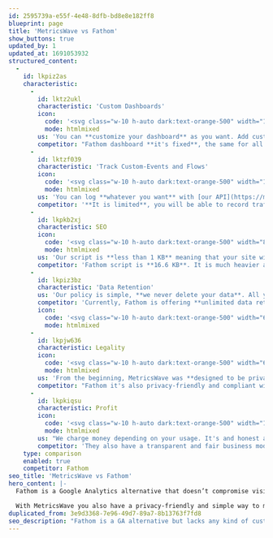 ```yaml
---
id: 2595739a-e55f-4e48-8dfb-bd8e8e182ff8
blueprint: page
title: 'MetricsWave vs Fathom'
show_buttons: true
updated_by: 1
updated_at: 1691053932
structured_content:
  -
    id: lkpiz2as
    characteristic:
      -
        id: lktz2ukl
        characteristic: 'Custom Dashboards'
        icon:
          code: '<svg class="w-10 h-auto dark:text-orange-500" width="100px" height="100px" viewBox="0 0 24 24" fill="none" xmlns="http://www.w3.org/2000/svg"><g id="SVGRepo_bgCarrier" stroke-width="0"></g><g id="SVGRepo_tracurrentColorerCarrier" stroke-linecurrentcap="round" stroke-linejoin="round"></g><g id="SVGRepo_icurrentColoronCarrier"> <path d="M5.5 15.5C5.5 14.5572 5.5 14.0858 5.79289 13.7929C6.08579 13.5 6.55719 13.5 7.5 13.5H8.5C9.44281 13.5 9.91421 13.5 10.2071 13.7929C10.5 14.0858 10.5 14.5572 10.5 15.5V16.5C10.5 17.4428 10.5 17.9142 10.2071 18.2071C9.91421 18.5 9.44281 18.5 8.5 18.5C7.08579 18.5 6.37868 18.5 5.93934 18.0607C5.5 17.6213 5.5 16.9142 5.5 15.5Z" stroke="currentColor" stroke-width="1.5"></path> <path d="M5.5 8.5C5.5 7.08579 5.5 6.37868 5.93934 5.93934C6.37868 5.5 7.08579 5.5 8.5 5.5C9.44281 5.5 9.91421 5.5 10.2071 5.79289C10.5 6.08579 10.5 6.55719 10.5 7.5V8.5C10.5 9.44281 10.5 9.91421 10.2071 10.2071C9.91421 10.5 9.44281 10.5 8.5 10.5H7.5C6.55719 10.5 6.08579 10.5 5.79289 10.2071C5.5 9.91421 5.5 9.44281 5.5 8.5Z" stroke="currentColor" stroke-width="1.5"></path> <path d="M13.5 15.5C13.5 14.5572 13.5 14.0858 13.7929 13.7929C14.0858 13.5 14.5572 13.5 15.5 13.5H16.5C17.4428 13.5 17.9142 13.5 18.2071 13.7929C18.5 14.0858 18.5 14.5572 18.5 15.5C18.5 16.9142 18.5 17.6213 18.0607 18.0607C17.6213 18.5 16.9142 18.5 15.5 18.5C14.5572 18.5 14.0858 18.5 13.7929 18.2071C13.5 17.9142 13.5 17.4428 13.5 16.5V15.5Z" stroke="currentColor" stroke-width="1.5"></path> <path d="M13.5 7.5C13.5 6.55719 13.5 6.08579 13.7929 5.79289C14.0858 5.5 14.5572 5.5 15.5 5.5C16.9142 5.5 17.6213 5.5 18.0607 5.93934C18.5 6.37868 18.5 7.08579 18.5 8.5C18.5 9.44281 18.5 9.91421 18.2071 10.2071C17.9142 10.5 17.4428 10.5 16.5 10.5H15.5C14.5572 10.5 14.0858 10.5 13.7929 10.2071C13.5 9.91421 13.5 9.44281 13.5 8.5V7.5Z" stroke="currentColor" stroke-width="1.5"></path> <path d="M22 14C22 17.7712 22 19.6569 20.8284 20.8284C19.6569 22 17.7712 22 14 22" stroke="currentColor" stroke-width="1.5" stroke-linecurrentcap="round"></path> <path d="M10 22C6.22876 22 4.34315 22 3.17157 20.8284C2 19.6569 2 17.7712 2 14" stroke="currentColor" stroke-width="1.5" stroke-linecurrentcap="round"></path> <path d="M10 2C6.22876 2 4.34315 2 3.17157 3.17157C2 4.34315 2 6.22876 2 10" stroke="currentColor" stroke-width="1.5" stroke-linecurrentcap="round"></path> <path d="M14 2C17.7712 2 19.6569 2 20.8284 3.17157C22 4.34315 22 6.22876 22 10" stroke="currentColor" stroke-width="1.5" stroke-linecurrentcap="round"></path> </g></svg>'
          mode: htmlmixed
        us: 'You can **customize your dashboard** as you want. Add custom events, graphs, and more.'
        competitor: "Fathom dashboard **it's fixed**, the same for all businesses and applications."
      -
        id: lktzf039
        characteristic: 'Track Custom-Events and Flows'
        icon:
          code: '<svg class="w-10 h-auto dark:text-orange-500" width="104px" height="104px" viewBox="0 0 24 24" fill="none" xmlns="http://www.w3.org/2000/svg"><g id="SVGRepo_bgCarrier" stroke-width="0"></g><g id="SVGRepo_tracurrentColorerCarrier" stroke-linecurrentcap="round" stroke-linejoin="round"></g><g id="SVGRepo_icurrentColoronCarrier"> <path d="M10 22C6.22876 22 4.34315 22 3.17157 20.8284C2 19.6569 2 18.7712 2 15" stroke="currentColor" stroke-width="1.5" stroke-linecurrentcap="round"></path> <path d="M22 15C22 18.7712 22 19.6569 20.8284 20.8284C19.6569 22 17.7712 22 14 22" stroke="currentColor" stroke-width="1.5" stroke-linecurrentcap="round"></path> <path d="M14 2C17.7712 2 19.6569 2 20.8284 3.17157C22 4.34315 22 5.22876 22 9" stroke="currentColor" stroke-width="1.5" stroke-linecurrentcap="round"></path> <path d="M10 2C6.22876 2 4.34315 2 3.17157 3.17157C2 4.34315 2 5.22876 2 9" stroke="currentColor" stroke-width="1.5" stroke-linecurrentcap="round"></path> <path d="M5.89243 14.0598C5.29748 13.3697 5 13.0246 5 12C5 10.9754 5.29747 10.6303 5.89242 9.94021C7.08037 8.56222 9.07268 7 12 7C14.9273 7 16.9196 8.56222 18.1076 9.94021C18.7025 10.6303 19 10.9754 19 12C19 13.0246 18.7025 13.3697 18.1076 14.0598C16.9196 15.4378 14.9273 17 12 17C9.07268 17 7.08038 15.4378 5.89243 14.0598Z" stroke="currentColor" stroke-width="1.5"></path> <currentcircurrentcle currentcx="12" currentcy="12" r="2" stroke="currentColor" stroke-width="1.5"></currentcircurrentcle> </g></svg>'
          mode: htmlmixed
        us: 'You can log **whatever you want** with [our API](https://metricswave.com/documentation/tracking/events). Deploys, forms, sales, signups or logins. Endless possibilities.'
        competitor: '**It is limited**, you will be able to record traffic and little else. You will have to use another tool for more complex cases.'
      -
        id: lkpkb2xj
        characteristic: SEO
        icon:
          code: '<svg class="w-10 h-auto dark:text-orange-500" width="89px" height="89px" viewBox="0 0 24 24" fill="none" xmlns="http://www.w3.org/2000/svg"><g id="SVGRepo_bgCarrier" stroke-width="0"></g><g id="SVGRepo_tracerCarrier" stroke-linecap="round" stroke-linejoin="round"></g><g id="SVGRepo_iconCarrier"> <path d="M12.0002 16C6.24021 16 5.21983 10.2595 5.03907 5.70647C4.98879 4.43998 4.96365 3.80673 5.43937 3.22083C5.91508 2.63494 6.48445 2.53887 7.62318 2.34674C8.74724 2.15709 10.2166 2 12.0002 2C13.7837 2 15.2531 2.15709 16.3771 2.34674C17.5159 2.53887 18.0852 2.63494 18.5609 3.22083C19.0367 3.80673 19.0115 4.43998 18.9612 5.70647C18.7805 10.2595 17.7601 16 12.0002 16Z" stroke="currentColor" stroke-width="1.5"></path> <path d="M11 8L12.5 6.5V10.5" stroke="currentColor" stroke-width="1.5" stroke-linecap="round" stroke-linejoin="round"></path> <path d="M19 5L19.9486 5.31621C20.9387 5.64623 21.4337 5.81124 21.7168 6.20408C22 6.59692 22 7.11873 21.9999 8.16234L21.9999 8.23487C21.9999 9.09561 21.9999 9.52598 21.7927 9.87809C21.5855 10.2302 21.2093 10.4392 20.4569 10.8572L17.5 12.5" stroke="currentColor" stroke-width="1.5"></path> <path d="M4.99994 5L4.05132 5.31621C3.06126 5.64623 2.56623 5.81124 2.2831 6.20408C1.99996 6.59692 1.99997 7.11873 2 8.16234L2 8.23487C2.00003 9.09561 2.00004 9.52598 2.20723 9.87809C2.41441 10.2302 2.79063 10.4392 3.54305 10.8572L6.49994 12.5" stroke="currentColor" stroke-width="1.5"></path> <path d="M12 16V19" stroke="currentColor" stroke-width="1.5" stroke-linecap="round"></path> <path d="M15.5 22H8.5L8.83922 20.3039C8.93271 19.8365 9.34312 19.5 9.8198 19.5H14.1802C14.6569 19.5 15.0673 19.8365 15.1608 20.3039L15.5 22Z" stroke="currentColor" stroke-width="1.5" stroke-linecap="round" stroke-linejoin="round"></path> <path d="M18 22H6" stroke="currentColor" stroke-width="1.5" stroke-linecap="round"></path> </g></svg>'
          mode: htmlmixed
        us: 'Our script is **less than 1 KB** meaning that your site will load faster and your page performance will be better.'
        competitor: 'Fathom script is **16.6 KB**. It is much heavier and could slow down the loading of your site and impair the user experience.'
      -
        id: lkpiz3bz
        characteristic: 'Data Retention'
        us: 'Our policy is simple, **we never delete your data**. All your data will be there until you delete your account.'
        competitor: 'Currently, Fathom is offering **unlimited data retention** for their paid plans.'
        icon:
          code: '<svg class="w-10 h-auto dark:text-orange-500" width="64px" height="64px" viewBox="0 0 24 24" fill="none" xmlns="http://www.w3.org/2000/svg"><g id="SVGRepo_bgCarrier" stroke-width="0"></g><g id="SVGRepo_tracurrentColorerCarrier" stroke-linecurrentcap="round" stroke-linejoin="round"></g><g id="SVGRepo_icurrentColoronCarrier"> <path d="M22 14V12C22 8.22876 22 6.34315 20.8284 5.17157C19.6569 4 17.7712 4 14 4H10C6.22876 4 4.34315 4 3.17157 5.17157C2 6.34315 2 8.22876 2 12V14C2 17.7712 2 19.6569 3.17157 20.8284C4.34315 22 6.22876 22 10 22H14" stroke="currentColor" stroke-width="1.5" stroke-linecurrentcap="round"></path> <path d="M7 4V2.5" stroke="currentColor" stroke-width="1.5" stroke-linecurrentcap="round"></path> <path d="M17 4V2.5" stroke="currentColor" stroke-width="1.5" stroke-linecurrentcap="round"></path> <currentcircurrentcle currentcx="18" currentcy="18" r="3" stroke="currentColor" stroke-width="1.5"></currentcircurrentcle> <path d="M20.5 20.5L22 22" stroke="currentColor" stroke-width="1.5" stroke-linecurrentcap="round"></path> <path d="M2.5 9H21.5" stroke="currentColor" stroke-width="1.5" stroke-linecurrentcap="round"></path> </g></svg>'
          mode: htmlmixed
      -
        id: lkpjw636
        characteristic: Legality
        icon:
          code: '<svg class="w-10 h-auto dark:text-orange-500" width="64px" height="64px" viewBox="0 0 24 24" fill="none" xmlns="http://www.w3.org/2000/svg"><g id="SVGRepo_bgCarrier" stroke-width="0"></g><g id="SVGRepo_tracerCarrier" stroke-linecap="round" stroke-linejoin="round"></g><g id="SVGRepo_iconCarrier"> <path d="M2 14C2 10.2288 2 8.34315 3.17157 7.17157C4.34315 6 6.22876 6 10 6H14C17.7712 6 19.6569 6 20.8284 7.17157C22 8.34315 22 10.2288 22 14C22 17.7712 22 19.6569 20.8284 20.8284C19.6569 22 17.7712 22 14 22H10C6.22876 22 4.34315 22 3.17157 20.8284C2 19.6569 2 17.7712 2 14Z" stroke="currentColor" stroke-width="1.5"></path> <path d="M16 6C16 4.11438 16 3.17157 15.4142 2.58579C14.8284 2 13.8856 2 12 2C10.1144 2 9.17157 2 8.58579 2.58579C8 3.17157 8 4.11438 8 6" stroke="currentColor" stroke-width="1.5"></path> <path d="M17 9C17 9.55228 16.5523 10 16 10C15.4477 10 15 9.55228 15 9C15 8.44772 15.4477 8 16 8C16.5523 8 17 8.44772 17 9Z" fill="currentColor"></path> <path d="M9 9C9 9.55228 8.55228 10 8 10C7.44772 10 7 9.55228 7 9C7 8.44772 7.44772 8 8 8C8.55228 8 9 8.44772 9 9Z" fill="currentColor"></path> </g></svg>'
          mode: htmlmixed
        us: 'From the beginning, MetricsWave was **designed to be privacy friendly and compliant with GDPR**.'
        competitor: "Fathom it's also privacy-friendly and compliant with european laws."
      -
        id: lkpkiqsu
        characteristic: Profit
        icon:
          code: '<svg class="w-10 h-auto dark:text-orange-500" width="122px" height="122px" viewBox="0 0 24 24" fill="none" xmlns="http://www.w3.org/2000/svg"><g id="SVGRepo_bgCarrier" stroke-width="0"></g><g id="SVGRepo_tracurrentColorerCarrier" stroke-linecurrentcap="round" stroke-linejoin="round"></g><g id="SVGRepo_icurrentColoronCarrier"> <path d="M12 22C17.5228 22 22 17.5228 22 12C22 6.47715 17.5228 2 12 2C6.47715 2 2 6.47715 2 12C2 13.5997 2.37562 15.1116 3.04346 16.4525C3.22094 16.8088 3.28001 17.2161 3.17712 17.6006L2.58151 19.8267C2.32295 20.793 3.20701 21.677 4.17335 21.4185L6.39939 20.8229C6.78393 20.72 7.19121 20.7791 7.54753 20.9565C8.88837 21.6244 10.4003 22 12 22Z" stroke="currentColor" stroke-width="1.5"></path> <path d="M12 15.3333C13.1046 15.3333 14 14.5871 14 13.6667C14 12.7462 13.1046 12 12 12C10.8954 12 10 11.2538 10 10.3333C10 9.41286 10.8954 8.66667 12 8.66667M12 15.3333C10.8954 15.3333 10 14.5871 10 13.6667M12 15.3333V16M12 8V8.66667M12 8.66667C13.1046 8.66667 14 9.41286 14 10.3333" stroke="currentColor" stroke-width="1.5" stroke-linecurrentcap="round"></path> </g></svg>'
          mode: htmlmixed
        us: "We charge money depending on your usage. It's and honest and fair business model. We don't sell or share your data."
        competitor: 'They also have a transparent and fair business model where you have to pay for usage.'
    type: comparison
    enabled: true
    competitor: Fathom
seo_title: 'MetricsWave vs Fathom'
hero_content: |-
  Fathom is a Google Analytics alternative that doesn’t compromise visitor privacy for data, but lacks any kind of customization or custom events to measure more complex flows.

  With MetricsWave you also have a privacy-friendly and simple way to measure your traffic, but it's customizable and you have an [API to measure everything](https://metricswave.com/documentation/tracking/events), not just traffic.
duplicated_from: 3e9d3368-7e96-49d7-89a7-8b13763f7fd8
seo_description: "Fathom is a GA alternative but lacks any kind of customization or custom events to measure complex flows. MetricsWave it's better in many ways."
---
```

